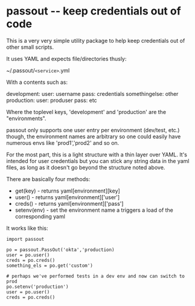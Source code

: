 passout -- keep credentials out of code
====================================

This is a very very simple utility package to help keep credentials out of other small scripts.

It uses YAML and expects file/directories thusly:

~/.passout/`<service>`.yml

With a contents such as:

development:
    user: username
    pass: credentials
    somethingelse: other
production:
    user: produser
    pass: etc

Where the toplevel keys, 'development' and 'production' are the "environments".

passout only supports one user entry per environment (dev/test, etc.) though, the environment names are arbitrary so
one could easily have numerous envs like 'prod1','prod2' and so on.

For the most part, this is a light structure with a thin layer over YAML. It's intended for user credentials but you
can stick any string data in the yaml files, as long as it doesn't go beyond the structure noted above.

There are basically four methods:

* get(key) - returns yaml[environment][key]
* user() - returns yaml[environment]['user']
* creds() - returns yaml[environment]['pass']
* setenv(env) - set the environment name a triggers a load of the corresponding yaml

It works like this:


    import passout

    po = passout.PassOut('okta','production)
    user = po.user()
    creds = po.creds()
    something_els = po.get('custom')

    # perhaps we've performed tests in a dev env and now can switch to prod
    po.setenv('production')
    user = po.user()
    creds = po.creds()

